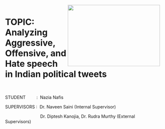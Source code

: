 <br>
<img src="https://www.siliconrepublic.com/wp-content/uploads/2021/08/social-media-outrage-scaled-1-718x523.jpeg" width="300" height="200" align="right"/>

# TOPIC: Analyzing Aggressive, Offensive, and Hate speech in Indian political tweets
<br/>

STUDENT &nbsp;&nbsp;&nbsp;&nbsp;&nbsp;&nbsp;&nbsp; :&nbsp; Nazia Nafis

SUPERVISORS :&nbsp; Dr. Naveen Saini (Internal Supervisor)

&nbsp;&nbsp;&nbsp;&nbsp;&nbsp;&nbsp;&nbsp;&nbsp;&nbsp;&nbsp;&nbsp;&nbsp;&nbsp;&nbsp;&nbsp;&nbsp;&nbsp;&nbsp;&nbsp;&nbsp;&nbsp;&nbsp;&nbsp;&nbsp;&nbsp;&nbsp;&nbsp;&nbsp;&nbsp;Dr. Diptesh Kanojia, Dr. Rudra Murthy (External Supervisors)
<br/>
